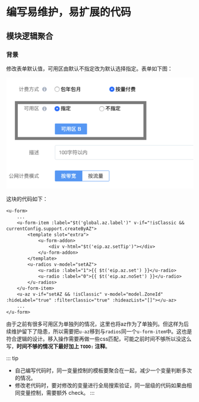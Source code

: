 # 编写易维护，易扩展的代码

## 模块逻辑聚合

### 背景
修改表单默认值，可用区由默认不指定改为默认选择指定。表单如下图：

![module1](./assets/module1.png)

这块的代码如下：
``` vue{3,14}
<u-form>
    ...
    <u-form-item :label="$t('global.az.label')" v-if="!isClassic && currentConfig.support.createByAZ">
        <template slot="extra">
            <u-form-addon>
                <div v-html="$t('eip.az.setTip')"></div>
            </u-form-addon>
        </template>
        <u-radios v-model="setAZ">
            <u-radio :label="1">{{ $t('eip.az.set') }}</u-radio>
            <u-radio :label="0">{{ $t('eip.az.noSet') }}</u-radio>
        </u-radios>
    </u-form-item>
    <u-az v-if="setAZ && !isClassic" v-model="model.ZoneId" :hideLabel="true" :filterClassic="true" :hideazList="[]"></u-az>
    ...
</u-form>
```
由于之前有很多可用区为单独列的情况，这里也将az作为了单独列。但这样为后续维护留下了隐患，所以需要把`u-az`移到与`radios`同一个`u-form-item`中。这也是符合逻辑的设计。移入操作需要再做一些css匹配，可能之前时间不够所以没这么写，**时间不够的情况下最好加上 `TODO:` 注释**。

::: tip
- 自己编写代码时，同一变量控制的模板要聚合在一起，减少一个变量判断多次的情况。
- 修改老代码时，要对修改的变量进行全局搜索验证，同一层级的代码如果由相同变量控制，需要额外 check。
:::
